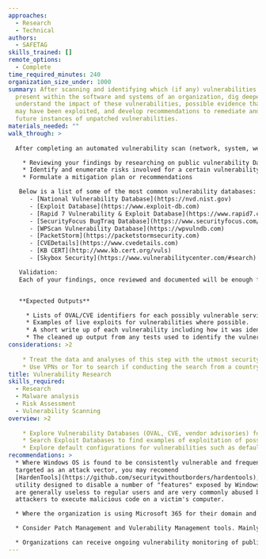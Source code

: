 ```yaml
---
approaches:
  - Research
  - Technical
authors:
  - SAFETAG
skills_trained: []
remote_options:
  - Complete
time_required_minutes: 240
organization_size_under: 1000
summary: After scanning and identifying which (if any) vulnerabilities are
  present within the software and systems of an organization, dig deeper to
  understand the impact of these vulnerabilities, possible evidence that they
  may have been exploited, and develop recommendations to remediate and avoid
  future instances of unpatched vulnerabilities.
materials_needed: ""
walk_through: >
  
  After completing an automated vulnerability scan (network, system, webapp) and documenting findings, you can now move into vulnerability research:

    * Reviewing your findings by researching on public vulnerability Databases about the vulnerability that you have found.
    * Identify and enumerate risks involved for a certain vulnerability
    * Formulate a mitigation plan or recommendations

   Below is a list of some of the most common vulnerability databases:
      - [National Vulnerability Database](https://nvd.nist.gov)
      - [Exploit Database](https://www.exploit-db.com)
      - [Rapid 7 Vulnerability & Exploit Database](https://www.rapid7.com/db)
      - [SecurityFocus BugTraq Database](https://www.securityfocus.com/bid)
      - [WPScan Vulnerability Database](https://wpvulndb.com)
      - [PacketStorm](https://packetstormsecurity.com)
      - [CVEDetails](https://www.cvedetails.com)
      - [KB CERT](http://www.kb.cert.org/vuls)
      - [Skybox Security](https://www.vulnerabilitycenter.com/#search)

   Validation:
   Each of your findings, once reviewed and documented will be enough for your report. However, if you and the organization agreed to verify findings and vulnerability truly exist, you may refer to Penetration Testing resources within SAFETAG framework.


   **Expected Outputs**

     * Lists of OVAL/CVE identifiers for each possibly vulnerable service/system.
     * Examples of live exploits for vulnerabilities where possible.
     * A short write up of each vulnerability including how it was identified.
     * The cleaned up output from any tests used to identify the vulnerability.
considerations: >2
  
    * Treat the data and analyses of this step with the utmost security.
    * Use VPNs or Tor to search if conducting the search from a country that is highly competitive with the organization's country, or is known to surveil.
title: Vulnerability Research
skills_required:
  - Research
  - Malware analysis
  - Risk Assessment
  - Vulnerability Scanning
overview: >2
  
    * Explore Vulnerability Databases (OVAL, CVE, vendor advisories) for potential risks of systems and software used on servers, user devices, and online services (including the organization's website/CMS)
    * Search Exploit Databases to find examples of exploitation of possible vulnerabilities identified.
    * Explore default configurations for vulnerabilities such as default passwords or users.
recommendations: >
  * Where Windows OS is found to be consistently vulnerable and frequently
  targeted as an attack vector, you may recomend
  [HardenTools](https://github.com/securitywithoutborders/hardentools), a
  utility designed to disable a number of "features" exposed by Windows which
  are generally useless to regular users and are very commonly abused by
  attackers to execute malicious code on a victim's computer.

  * Where the organization is using Microsoft 365 for their domain and device management, consider recommending [Attack Surface Reduction](https://docs.microsoft.com/en-us/microsoft-365/security/defender-endpoint/overview-attack-surface-reduction?view=o365-worldwide.)

  * Consider Patch Management and Vulerability Management tools. Mainly these are commercial paid solutions, however non-profit discounts may be available. See [Automox](https://www.automox.com) or [Flexera Vulnerability Manager](https://www.flexera.com/products/software-vulnerability-manager.html).

  * Organizations can receive ongoing vulnerability monitoring of publicly-exposed assets by Security Scorecard by applying to [Project Escher](https://securityscorecard.com/company/about-us/project-escher).
---
```

